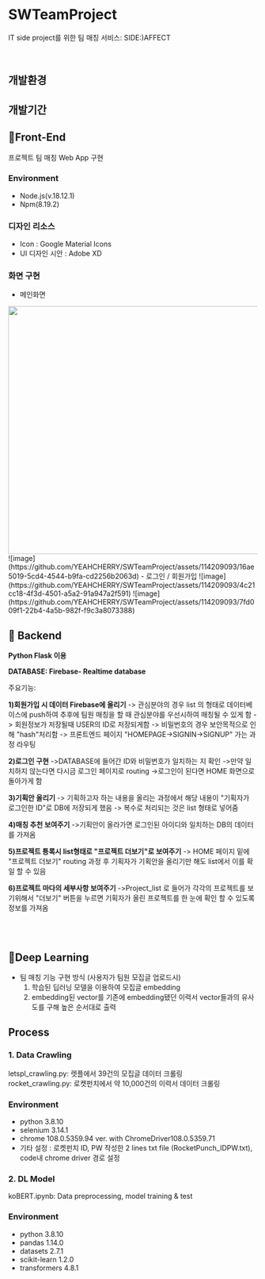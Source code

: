
# SWTeamProject
IT side project를 위한 팀 매칭 서비스: SIDE:)AFFECT

<br>

## 개발환경

## 개발기간

## 📍Front-End
  프로젝트 팀 매칭 Web App 구현 
 ###   Environment 
 - Node.js(v.18.12.1)
 - Npm(8.19.2)
 ### 디자인 리소스
 - Icon : Google Material Icons
 - UI 디자인 시안 : Adobe XD
 ### 화면 구현
 - 메인화면
 <img src="https://img1.daumcdn.net/thumb/R1280x0/scode=mtistory2&fname=https%3A%2F%2Fblog.kakaocdn.net%2Fdn%2F0RDKC%2FbtsiadvaypA%2FPNrN7SO0hSdFYgcXogHXsk%2Fimg.png" width="800" height="500" />
 ![image](https://github.com/YEAHCHERRY/SWTeamProject/assets/114209093/16ae5019-5cd4-4544-b9fa-cd2256b2063d)
 - 로그인 / 회원가입
 ![image](https://github.com/YEAHCHERRY/SWTeamProject/assets/114209093/4c21cc18-4f3d-4501-a5a2-91a947a2f591)
 ![image](https://github.com/YEAHCHERRY/SWTeamProject/assets/114209093/7fd009f1-22b4-4a5b-982f-f9c3a8073388)




## 📍 Backend

 **Python Flask 이용**
 
 
 **DATABASE: Firebase- Realtime database**

주요기능:

**1)회원가입 시 데이터 Firebase에 올리기**
-> 관심분야의 경우 list 의 형태로 데이터베이스에 push하여 추후에 팀원 매칭을 할 때 관심분야를 우선시하여 매칭될 수 있게 함
-> 회원정보가 저장될때 USER의 ID로 저장되게함
-> 비밀번호의 경우 보안목적으로 인해 "hash"처리함
-> 프론트엔드 페이지 "HOMEPAGE->SIGNIN->SIGNUP" 가는 과정 라우팅

**2)로그인 구현**
->DATABASE에 들어간 ID와 비밀번호가 일치하는 지 확인
->만약 일치하지 않는다면 다시금 로그인 페이지로 routing
->로그인이 된다면 HOME 화면으로 돌아가게 함

**3)기획안 올리기**
-> 기획하고자 하는 내용을 올리는 과정에서 해당 내용이 "기획자가 로그인한 ID"로 DB에 저장되게 했음
-> 복수로 처리되는 것은 list 형태로 넣어줌

**4)매칭 추천 보여주기**
->기획안이 올라가면 로그인된 아이디와 일치하는 DB의 데이터를 가져옴

**5)프로젝트 틍록시 list형태로 "프로젝트 더보기"로 보여주기**
-> HOME 페이지 밑에 "프로젝트 더보기" routing 과정 후 기획자가 기획안을 올리기만 해도 list에서 
이를 확일 할 수 있음

**6)프로젝트 마다의 세부사항 보여주기**
->Project_list 로 들어가 각각의 프로젝트를 보기위해서 "더보기" 버튼을 누르면 기획자가 올린 프로젝트를
한 눈에 확인 할 수 있도록 정보를 가져옴


<br></br>

## 📍Deep Learning
* 팀 매칭 기능 구현 방식 (사용자가 팀원 모집글 업로드시)
  1. 학습된 딥러닝 모델을 이용하여 모집글 embedding
  2. embedding된 vector를 기존에 embedding됐던 이력서 vector들과의 유사도를 구해 높은 순서대로 출력  

## Process 
### 1. Data Crawling  
letspl_crawling.py: 렛플에서 39건의 모집글 데이터 크롤링  
rocket_crawling.py: 로켓펀치에서 약 10,000건의 이력서 데이터 크롤링  
### Environment 
* python 3.8.10
* selenium 3.14.1
* chrome 108.0.5359.94 ver. with ChromeDriver108.0.5359.71
* 기타 설정 : 로켓펀치 ID, PW 작성한 2 lines txt file (RocketPunch_IDPW.txt), code내 chrome driver 경로 설정  

### 2. DL Model  
koBERT.ipynb: Data preprocessing, model training & test
### Environment  
* python 3.8.10
* pandas 1.14.0
* datasets 2.7.1
* scikit-learn 1.2.0
* transformers 4.8.1
